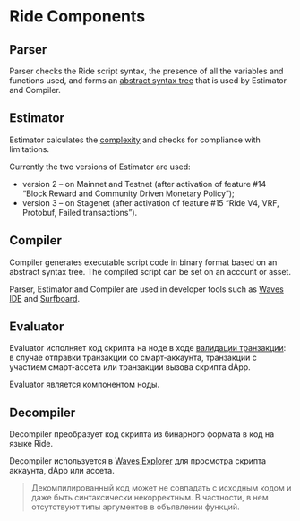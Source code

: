 # Ride Components

## Parser

Parser checks the Ride script syntax, the presence of all the variables and functions used, and forms an [abstract syntax tree](https://en.wikipedia.org/wiki/Abstract_syntax_tree) that is used by Estimator and Compiler.

## Estimator

Estimator calculates the [complexity](/en/ride/base-concepts/complexity) and checks for compliance with limitations.

Currently the two versions of Estimator are used:
* version 2 – on Mainnet and Testnet (after activation of feature #14 “Block Reward and Community Driven Monetary Policy”);
* version 3 – on Stagenet (after activation of feature #15 “Ride V4, VRF, Protobuf, Failed transactions”).

## Compiler

Compiler generates executable script code in binary format based on an abstract syntax tree. The compiled script can be set on an account or asset.

Parser, Estimator and Compiler are used in developer tools such as [Waves IDE](https://ide.wavesplatform.com/) and [Surfboard](https://github.com/wavesplatform/surfboard).

## Evaluator

Evaluator исполняет код скрипта на ноде в ходе [валидации транзакции](/ru/blockchain/transaction/transaction-validation): в случае отправки транзакции со смарт-аккаунта, транзакции с участием смарт-ассета или транзакции вызова скрипта dApp.

Evaluator является компонентом ноды.

## Decompiler

Decompiler преобразует код скрипта из бинарного формата в код на языке Ride.

Decompiler используется в [Waves Explorer](https://wavesexplorer.com/) для просмотра скрипта аккаунта, dApp или ассета.

> Декомпилированный код может не совпадать с исходным кодом и даже быть синтаксически некорректным. В частности, в нем отсутствуют типы аргументов в объявлении функций.
